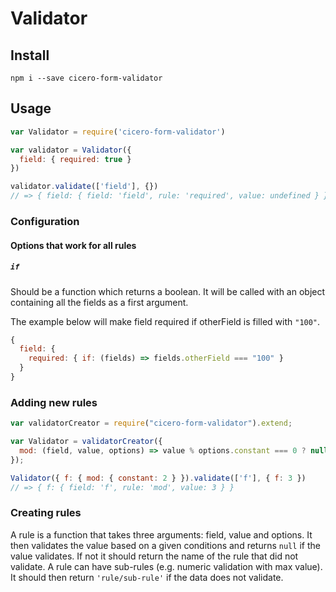 # Validator

## Install

```
npm i --save cicero-form-validator
```

## Usage

```javascript
var Validator = require('cicero-form-validator')

var validator = Validator({
  field: { required: true }
})

validator.validate(['field'], {})
// => { field: { field: 'field', rule: 'required', value: undefined } }
```

### Configuration

#### Options that work for all rules
##### `if`
Should be a function which returns a boolean. It will be called with
an object containing all the fields as a first argument.

The example below will make field required if otherField is filled with `"100"`.

```js
{
  field: {
    required: { if: (fields) => fields.otherField === "100" }
  }
}

```

### Adding new rules

```javascript
var validatorCreator = require("cicero-form-validator").extend;

var Validator = validatorCreator({
  mod: (field, value, options) => value % options.constant === 0 ? null : 'mod'
});

Validator({ f: { mod: { constant: 2 } }).validate(['f'], { f: 3 })
// => { f: { field: 'f', rule: 'mod', value: 3 } }
```

### Creating rules

A rule is a function that takes three arguments: field, value and options. It then validates the value based on a given conditions and
returns `null` if the value validates. If not it should return the name of the
rule that did not validate. A rule can have sub-rules (e.g. numeric validation with max value). It should then return `'rule/sub-rule'` if the data does not validate.
